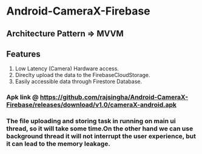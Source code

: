 # Android-CameraX-Firebase

## Architecture Pattern => MVVM
## Features
1. Low Latency (Camera) Hardware access.
2. Direclty upload the data to the FirebaseCloudStorage.
3. Easily accessible data through Firestore Database.

### Apk link @ https://github.com/rajsingha/Android-CameraX-Firebase/releases/download/v1.0/cameraX-android.apk
### The file uploading and storing task in running on main ui thread, so it will take some time.On the other hand we can use background thread it will not interrupt the user experience, but it can lead to the memory leakage.
